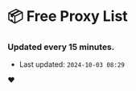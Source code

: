 # :package: Free Proxy List
### Updated every 15 minutes.

- Last updated: `2024-10-03 08:29`

:heart:

